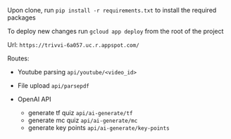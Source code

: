 Upon clone, run `pip install -r requirements.txt` to install the required packages

To deploy new changes run `gcloud app deploy` from the root of the project

Url: `https://trivvi-6a057.uc.r.appspot.com/`

Routes:
- Youtube parsing `api/youtube/<video_id>`

- File upload `api/parsepdf`

- OpenAI API
  - generate tf quiz `api/ai-generate/tf`
  - generate mc quiz `api/ai-generate/mc`
  - generate key points `api/ai-generate/key-points`